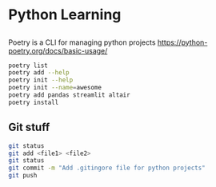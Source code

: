 # Python Learning

##

Poetry is a CLI for managing python projects
https://python-poetry.org/docs/basic-usage/

```bash
poetry list
poetry add --help
poetry init --help
poetry init --name=awesome
poetry add pandas streamlit altair 
poetry install
```

## Git stuff

```bash
git status
git add <file1> <file2>
git status
git commit -m "Add .gitingore file for python projects"
git push
```

